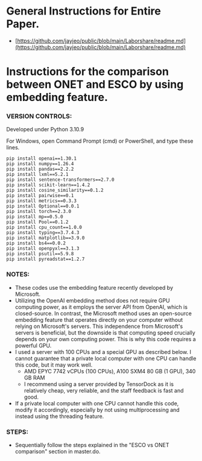 # General Instructions for Entire Paper.
  * [https://github.com/jayjeo/public/blob/main/Laborshare/readme.md](https://github.com/jayjeo/public/blob/main/Laborshare/readme.md)

# Instructions for the comparison between ONET and ESCO by using embedding feature. 

### VERSION CONTROLS:
Developed under Python 3.10.9

For Windows, open Command Prompt (cmd) or PowerShell, and type these lines. 
```
pip install openai==1.30.1
pip install numpy==1.26.4
pip install pandas==2.2.2
pip install lxml==5.2.1
pip install sentence-transformers==2.7.0
pip install scikit-learn==1.4.2
pip install cosine_similarity==0.1.2
pip install pairwise==0.1
pip install metrics==0.3.3
pip install Optional==0.0.1
pip install torch==2.3.0
pip install mp==0.5.0
pip install Pool==0.1.2
pip install cpu_count==1.0.0
pip install typing==3.7.4.3
pip install matplotlib==3.9.0
pip install bs4==0.0.2
pip install openpyxl==3.1.3
pip install psutil==5.9.8
pip install pyreadstat==1.2.7
```

### NOTES:
  * These codes use the embedding feature recently developed by Microsoft.
  * Utilizing the OpenAI embedding method does not require GPU computing power, as it employs the server API from OpenAI, which is closed-source. In contrast, the Microsoft method uses an open-source embedding feature that operates directly on your computer without relying on Microsoft's servers. This independence from Microsoft's servers is beneficial, but the downside is that computing speed crucially depends on your own computing power. This is why this code requires a powerful GPU.  
  * I used a server with 100 CPUs and a special GPU as described below. I cannot guarantee that a private local computer with one CPU can handle this code, but it may work well.
    *  AMD EPYC 7742 vCPUs (100 CPUs), A100 SXM4 80 GB (1 GPU), 340 GB RAM
    *  I recommend using a server provided by TensorDock as it is relatively cheap, very reliable, and the staff feedback is fast and good.
  * If a private local computer with one CPU cannot handle this code, modify it accordingly, especially by not using multiprocessing and instead using the threading feature.

### STEPS:
  * Sequentially follow the steps explained in the "ESCO vs ONET comparison" section in master.do.
